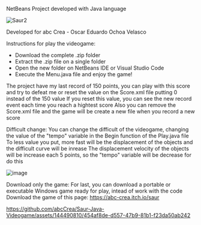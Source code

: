   NetBeans Project developed with Java language
  
  ![Saur2](https://github.com/abcCrea/Saur-Java-Videogame/assets/144490810/e13a88e4-6c75-4e08-b9b1-f3aff8140558)

  Developed for abc Crea - Oscar Eduardo Ochoa Velasco

  Instructions for play the videogame:
  - Download the complete .zip folder
  - Extract the .zip file on a single folder
  - Open the new folder on NetBeans IDE or Visual Studio Code
  - Execute the Menu.java file and enjoy the game!

  The project have my last record of 150 points, you can play with this score and try to defeat me or reset the value on the Score.xml file putting 0 instead of the 150 value
  If you reset this value, you can see the new record event each time you reach a hightest score
  Also you can remove the Score.xml file and the game will be create a new file when you record a new score

  Difficult change:
  You can change the difficult of the videogame, changing the value of the "tempo" variable in the Begin function of the Play.java file
  To less value you put, more fast will be the displacement of the objects and the difficult curve will be inrease
  The displacement velocity of the objects will be increase each 5 points, so the "tempo" variable will be decrease for do this

  ![image](https://github.com/abcCrea/Saur-Java-Videogame/assets/144490810/9e6aad6e-85c2-4dc2-b3ae-cb67991a7e86)


  Download only the game:
  For last, you can download a portable or executable Windows game ready for play, intead of work with the code
  Download the game of this page: https://abc-crea.itch.io/saur

  https://github.com/abcCrea/Saur-Java-Videogame/assets/144490810/454af8de-d557-47b9-81b1-f23da50ab242

